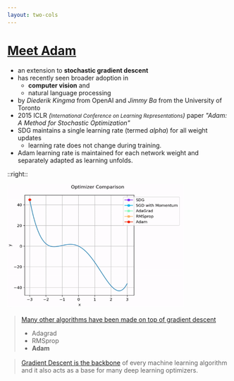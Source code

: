 ```yaml
---
layout: two-cols
---
```


# [Meet Adam](https://machinelearningmastery.com/adam-optimization-algorithm-for-deep-learning/)

- an extension to **stochastic gradient descent**
- has recently seen broader adoption in 
  - **computer vision** and 
  - natural language processing
- by *Diederik Kingma* from OpenAI and *Jimmy Ba* from the University of Toronto
- 2015 ICLR _(<small>International Conference on Learning Representations</small>)_ paper 
  _"Adam: A Method for Stochastic Optimization"_
- SDG maintains a single learning rate (termed $alpha$) for all weight updates
  - learning rate does not change during training.
- Adam learning rate is maintained for each network weight and separately adapted as learning 
  unfolds.

::right::

<img alt="adam graph" src="/images/optimizer-comp.gif" style="height: 280px; width: 400px; margin-left: auto; margin-right: auto" />

> [Many other algorithms have been made on top of gradient descent][1]
> - Adagrad
> - RMSprop
> - **Adam**

> [Gradient Descent is the backbone](https://medium.com/analytics-vidhya/all-about-gradient-descent-in-machine-learning-and-deep-learning-3dea4b269bf0) of every machine learning algorithm and it also acts as a base for many deep learning optimizers.

[1]: https://ruder.io/optimizing-gradient-descent/

<style>
  blockquote {
    margin-left: 16px;
    margin-top: 16px;
  }
</style>
